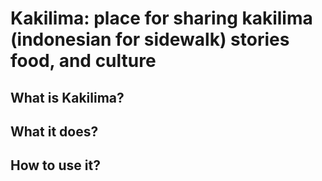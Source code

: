 # Kakilima: place for sharing kakilima (indonesian for sidewalk) stories food, and culture

## What is Kakilima?

## What it does?

## How to use it?